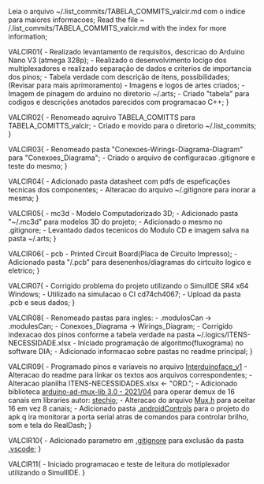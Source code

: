 Leia o arquivo ~/.list_commits/TABELA_COMMITS_valcir.md com o indice para maiores informacoes;
Read the file ~ /.list_commits/TABELA_COMMITS_valcir.md with the index for more information;

VALCIR01{
    - Realizado levantamento de requisitos, descricao do Arduino Nano V3 (atmega 328p);
    - Realizado o desenvolvimento locigo dos multiplexadores e realizado separação de dados e criterios de importancia dos pinos;
    - Tabela verdade com descrição de itens, possibilidades; (Revisar para mais aprimoramento)
    - Imagens e logos de artes criados;
    - Imagem de pinagem do arduino no diretorio ~/.arts;
    - Criado "tabela" para codigos e descrições anotados parecidos com programacao C++;
}

VALCIR02{
    - Renomeado aqruivo TABELA_COMITTS para TABELA_COMITTS_valcir;
    - Criado e movido para o diretorio ~/.list_commits;
}

VALCIR03{
    - Renomeado pasta "Conexoes-Wirings-Diagrama-Diagram" para "Conexoes_Diagrama";
    - Criado o arquivo de configuracao .gitignore e teste do mesmo;
}

VALCIR04{
    - Adicionado pasta datasheet com pdfs de espeficações tecnicas dos componentes;
    - Alteracao do arquivo ~/.gitignore para inorar a mesma;
}

VALCIR05{
    - mc3d - Modelo Computadorizado 3D;
    - Adicionado pasta "~/.mc3d" para modelos 3D do projeto;
    - Adicionado o mesmo no .gitignore;
    - Levantado dados tecenicos do Modulo CD e imagem salva na pasta ~/.arts;
}

VALCIR06{
    - pcb - Printed Circuit Board(Placa de Circuito Impresso);
    - Adicionado pasta "/.pcb" para desenenhos/diagramas do cirtcuito logico e eletrico;
}

VALCIR07{
    - Corrigido problema do projeto utilizando o SimulIDE SR4 x64 Windows;
    - Utilizado na simulacao o CI cd74ch4067;
    - Upload da pasta .pcb e seus dados;
}

VALCIR08{
    - Renomeado pastas para ingles:
    - .modulosCan -> .modulesCan;
    - Conexoes_Diagrama -> Wirings_Diagram;
    - Corrigido indexacao dos pinos conforme a tabela verdade na pasta ~/.logics/ITENS-NECESSIDADE.xlsx
    - Iniciado programação de algoritmo(fluxograma) no software DIA;
    - Adicionado informacao sobre pastas no readme principal;
}

VALCIR09{
    - Programado pinos e variaveis no arquivo [Interduinoface_v1](https://github.com/ValcirPolettini/InterDuinoFace_V1/blob/main/Interduinoface_v1.ino)
    - Alteracao do readme para linkar os textos aos arquivos correspondentes;
    - Alteracao planilha ITENS-NECESSIDADES.xlsx <- "ORD.";
    - Adicionado biblioteca [arduino-ad-mux-lib 3.0 - 2021/04](https://github.com/stechio/arduino-ad-mux-lib) para operar demux de 16 canais em libraries autor: [stechio](https://github.com/stechio);
    - Alteracao do arquivo [Mux.h]() para aceitar 16 em vez 8 canais;
    - Adicionado pasta [.androidControls](https://github.com/ValcirPolettini/InterDuinoFace_V1/tree/main/.androidCotrols) para o projeto do apk q ira monitorar a porta serial atras de comandos para controlar brilho, som e tela do RealDash;
}

VALCIR10{
    - Adicionado parametro em [.gitignore]() para exclusão da pasta [.vscode]();
}

VALCIR11{
    - Iniciado programacao e teste de leitura do motiplexador utilizando o SimullIDE.
}